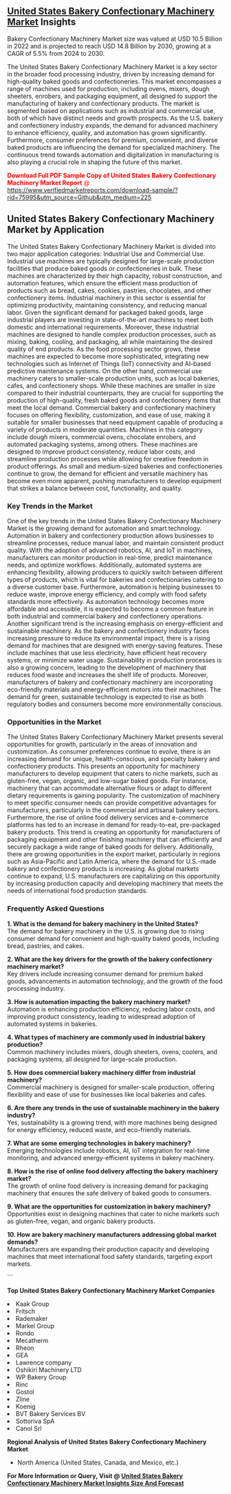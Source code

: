 <h2><a href="https://www.verifiedmarketreports.com/download-sample/?rid=75995&amp;utm_source=Github&amp;utm_medium=225" target="_blank">United States Bakery Confectionary Machinery Market</a> Insights</h2><p>Bakery Confectionary Machinery Market size was valued at USD 10.5 Billion in 2022 and is projected to reach USD 14.8 Billion by 2030, growing at a CAGR of 5.5% from 2024 to 2030.</p><p> <p>The United States Bakery Confectionary Machinery Market is a key sector in the broader food processing industry, driven by increasing demand for high-quality baked goods and confectioneries. This market encompasses a range of machines used for production, including ovens, mixers, dough sheeters, enrobers, and packaging equipment, all designed to support the manufacturing of bakery and confectionary products. The market is segmented based on applications such as industrial and commercial use, both of which have distinct needs and growth prospects. As the U.S. bakery and confectionery industry expands, the demand for advanced machinery to enhance efficiency, quality, and automation has grown significantly. Furthermore, consumer preferences for premium, convenient, and diverse baked products are influencing the demand for specialized machinery. The continuous trend towards automation and digitalization in manufacturing is also playing a crucial role in shaping the future of this market. <p><span class=""><span style="color: #ff0000;"><strong>Download Full PDF Sample Copy of United States Bakery Confectionary Machinery Market Report</strong> @ </span><a href="https://www.verifiedmarketreports.com/download-sample/?rid=75995&amp;utm_source=Github&amp;utm_medium=225" target="_blank">https://www.verifiedmarketreports.com/download-sample/?rid=75995&amp;utm_source=Github&amp;utm_medium=225</a></span></p></p> <h2>United States Bakery Confectionary Machinery Market by Application</h2> <p>The United States Bakery Confectionary Machinery Market is divided into two major application categories: Industrial Use and Commercial Use. Industrial use machines are typically designed for large-scale production facilities that produce baked goods or confectioneries in bulk. These machines are characterized by their high capacity, robust construction, and automation features, which ensure the efficient mass production of products such as bread, cakes, cookies, pastries, chocolates, and other confectionery items. Industrial machinery in this sector is essential for optimizing productivity, maintaining consistency, and reducing manual labor. Given the significant demand for packaged baked goods, large industrial players are investing in state-of-the-art machines to meet both domestic and international requirements. Moreover, these industrial machines are designed to handle complex production processes, such as mixing, baking, cooling, and packaging, all while maintaining the desired quality of end products. As the food processing sector grows, these machines are expected to become more sophisticated, integrating new technologies such as Internet of Things (IoT) connectivity and AI-based predictive maintenance systems. On the other hand, commercial use machinery caters to smaller-scale production units, such as local bakeries, cafes, and confectionery shops. While these machines are smaller in size compared to their industrial counterparts, they are crucial for supporting the production of high-quality, fresh baked goods and confectionery items that meet the local demand. Commercial bakery and confectionary machinery focuses on offering flexibility, customization, and ease of use, making it suitable for smaller businesses that need equipment capable of producing a variety of products in moderate quantities. Machines in this category include dough mixers, commercial ovens, chocolate enrobers, and automated packaging systems, among others. These machines are designed to improve product consistency, reduce labor costs, and streamline production processes while allowing for creative freedom in product offerings. As small and medium-sized bakeries and confectioneries continue to grow, the demand for efficient and versatile machinery has become even more apparent, pushing manufacturers to develop equipment that strikes a balance between cost, functionality, and quality. <h3>Key Trends in the Market</h3> <p>One of the key trends in the United States Bakery Confectionary Machinery Market is the growing demand for automation and smart technology. Automation in bakery and confectionery production allows businesses to streamline processes, reduce manual labor, and maintain consistent product quality. With the adoption of advanced robotics, AI, and IoT in machines, manufacturers can monitor production in real-time, predict maintenance needs, and optimize workflows. Additionally, automated systems are enhancing flexibility, allowing producers to quickly switch between different types of products, which is vital for bakeries and confectionaries catering to a diverse customer base. Furthermore, automation is helping businesses to reduce waste, improve energy efficiency, and comply with food safety standards more effectively. As automation technology becomes more affordable and accessible, it is expected to become a common feature in both industrial and commercial bakery and confectionery operations. Another significant trend is the increasing emphasis on energy-efficient and sustainable machinery. As the bakery and confectionery industry faces increasing pressure to reduce its environmental impact, there is a rising demand for machines that are designed with energy-saving features. These include machines that use less electricity, have efficient heat recovery systems, or minimize water usage. Sustainability in production processes is also a growing concern, leading to the development of machinery that reduces food waste and increases the shelf life of products. Moreover, manufacturers of bakery and confectionary machinery are incorporating eco-friendly materials and energy-efficient motors into their machines. The demand for green, sustainable technology is expected to rise as both regulatory bodies and consumers become more environmentally conscious. <h3>Opportunities in the Market</h3> <p>The United States Bakery Confectionary Machinery Market presents several opportunities for growth, particularly in the areas of innovation and customization. As consumer preferences continue to evolve, there is an increasing demand for unique, health-conscious, and specialty bakery and confectionery products. This presents an opportunity for machinery manufacturers to develop equipment that caters to niche markets, such as gluten-free, vegan, organic, and low-sugar baked goods. For instance, machinery that can accommodate alternative flours or adapt to different dietary requirements is gaining popularity. The customization of machinery to meet specific consumer needs can provide competitive advantages for manufacturers, particularly in the commercial and artisanal bakery sectors. Furthermore, the rise of online food delivery services and e-commerce platforms has led to an increase in demand for ready-to-eat, pre-packaged bakery products. This trend is creating an opportunity for manufacturers of packaging equipment and other finishing machinery that can efficiently and securely package a wide range of baked goods for delivery. Additionally, there are growing opportunities in the export market, particularly in regions such as Asia-Pacific and Latin America, where the demand for U.S.-made bakery and confectionery products is increasing. As global markets continue to expand, U.S. manufacturers are capitalizing on this opportunity by increasing production capacity and developing machinery that meets the needs of international food production standards. <h3>Frequently Asked Questions</h3> <p><b>1. What is the demand for bakery machinery in the United States?</b><br> The demand for bakery machinery in the U.S. is growing due to rising consumer demand for convenient and high-quality baked goods, including bread, pastries, and cakes.</p> <p><b>2. What are the key drivers for the growth of the bakery confectionery machinery market?</b><br> Key drivers include increasing consumer demand for premium baked goods, advancements in automation technology, and the growth of the food processing industry.</p> <p><b>3. How is automation impacting the bakery machinery market?</b><br> Automation is enhancing production efficiency, reducing labor costs, and improving product consistency, leading to widespread adoption of automated systems in bakeries.</p> <p><b>4. What types of machinery are commonly used in industrial bakery production?</b><br> Common machinery includes mixers, dough sheeters, ovens, coolers, and packaging systems, all designed for large-scale production.</p> <p><b>5. How does commercial bakery machinery differ from industrial machinery?</b><br> Commercial machinery is designed for smaller-scale production, offering flexibility and ease of use for businesses like local bakeries and cafes.</p> <p><b>6. Are there any trends in the use of sustainable machinery in the bakery industry?</b><br> Yes, sustainability is a growing trend, with more machines being designed for energy efficiency, reduced waste, and eco-friendly materials.</p> <p><b>7. What are some emerging technologies in bakery machinery?</b><br> Emerging technologies include robotics, AI, IoT integration for real-time monitoring, and advanced energy-efficient systems in bakery machinery.</p> <p><b>8. How is the rise of online food delivery affecting the bakery machinery market?</b><br> The growth of online food delivery is increasing demand for packaging machinery that ensures the safe delivery of baked goods to consumers.</p> <p><b>9. What are the opportunities for customization in bakery machinery?</b><br> Opportunities exist in designing machines that cater to niche markets such as gluten-free, vegan, and organic bakery products.</p> <p><b>10. How are bakery machinery manufacturers addressing global market demands?</b><br> Manufacturers are expanding their production capacity and developing machines that meet international food safety standards, targeting export markets.</p> ```</p><p><strong>Top United States Bakery Confectionary Machinery Market Companies</strong></p><div data-test-id=""><p><li>Kaak Group</li><li> Fritsch</li><li> Rademaker</li><li> Markel Group</li><li> Rondo</li><li> Mecatherm</li><li> Rheon</li><li> GEA</li><li> Lawrence company</li><li> Oshikiri Machinery LTD</li><li> WP Bakery Group</li><li> Rinc</li><li> Gostol</li><li> Zline</li><li> Koenig</li><li> BVT Bakery Services BV</li><li> Sottoriva SpA</li><li> Canol Srl</li></p><div><strong>Regional Analysis of&nbsp;United States Bakery Confectionary Machinery Market</strong></div><ul><li dir="ltr"><p dir="ltr">North America&nbsp;(United States, Canada, and Mexico, etc.)</p></li></ul><p><strong>For More Information or Query, Visit @&nbsp;</strong><strong><a href="https://www.verifiedmarketreports.com/product/global-bakery-confectionary-machinery-market-growth-2019-2024/?utm_source=Github&amp;utm_medium=225" target="_blank">United States Bakery Confectionary Machinery Market Insights Size And Forecast</a></strong></p></div>
